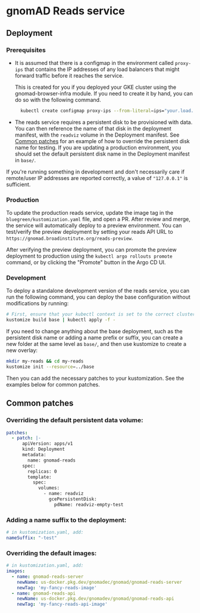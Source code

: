 # gnomAD Reads service

## Deployment

### Prerequisites

- It is assumed that there is a configmap in the environment called `proxy-ips` that contains the IP addresses of any load balancers that might forward traffic before it reaches the service.

  This is created for you if you deployed your GKE cluster using the gnomad-browser-infra module. If you need to create it by hand, you can do so with the following command.

  ```sh
    kubectl create configmap proxy-ips --from-literal=ips="your.load.balacer.ip,127.0.0.1"
  ```

- The reads service requires a persistent disk to be provisioned with data. You can then reference the name of that disk in the deployment manifest, with the `readviz` volume in the Deployment manifest. See [Common patches](#common-patches) for an example of how to override the persistent disk name for testing. If you are updating a production environment, you should set the default persistent disk name in the Deployment manifest in `base/`.

If you're running something in development and don't necessarily care if remote/user IP addresses are reported correctly, a value of `"127.0.0.1"` is sufficient.

### Production

To update the production reads service, update the image tag in the `bluegreen/kustomization.yaml` file, and open a PR. After review and merge, the service will automatically deploy to a preview environment. You can test/verify the preview deployment by setting your reads API URL to `https://gnomad.broadinstitute.org/reads-preview`.

After verifying the preview deployment, you can promote the preview deployment to production using the `kubectl argo rollouts promote` command, or by clicking the "Promote" button in the Argo CD UI.

### Development

To deploy a standalone development version of the reads service, you can run the following command, you can deploy the base configuration without modifications by running:

```sh
# First, ensure that your kubectl context is set to the correct cluster
kustomize build base | kubectl apply -f -
```

If you need to change anything about the base deployment, such as the persistent disk name or adding a name prefix or suffix, you can create a new folder at the same level as `base/`, and then use kustomize to create a new overlay:

```sh
mkdir my-reads && cd my-reads
kustomize init --resource=../base
```

Then you can add the necessary patches to your kustomization. See the examples below for common patches.

## Common patches

### Overriding the default persistent data volume:

```yaml
patches:
  - patch: |-
      apiVersion: apps/v1
      kind: Deployment
      metadata:
        name: gnomad-reads
      spec:
        replicas: 0
        template:
          spec:
            volumes:
              - name: readviz
                gcePersistentDisk:
                  pdName: readviz-empty-test
```

### Adding a name suffix to the deployment:

```yaml
# in kustomization.yaml, add:
nameSuffix: "-test"
```

### Overriding the default images:

```yaml
# in kustomization.yaml, add:
images:
  - name: gnomad-reads-server
    newName: us-docker.pkg.dev/gnomadec/gnomad/gnomad-reads-server
    newTag: 'my-fancy-reads-image'
  - name: gnomad-reads-api
    newName: us-docker.pkg.dev/gnomadev/gnomad/gnomad-reads-api
    newTag: 'my-fancy-reads-api-image'

